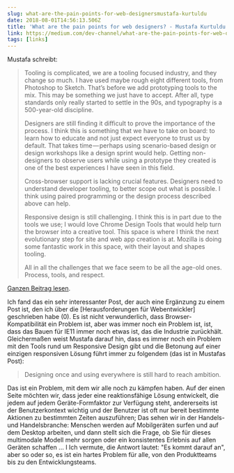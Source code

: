 ```yaml
---
slug: what-are-the-pain-points-for-web-designersmustafa-kurtuldu
date: 2018-08-01T14:56:13.506Z
title: 'What are the pain points for web designers? - Mustafa Kurtuldu'
link: https://medium.com/dev-channel/what-are-the-pain-points-for-web-designers-4165bd052ba
tags: [links]
---
```

Mustafa schreibt:

> Tooling is complicated, we are a tooling focused industry, and they change so much. I have used maybe rough eight different tools, from Photoshop to Sketch. That&#x2019;s before we add prototyping tools to the mix. This may be something we just have to accept. After all, type standards only really started to settle in the 90s, and typography is a 500-year-old discipline.
> 
> Designers are still finding it difficult to prove the importance of the process. I think this is something that we have to take on board: to learn how to educate and not just expect everyone to trust us by default. That takes time&#x200a;&#x2014;&#x200a;perhaps using scenario-based design or design workshops like a design sprint would help. Getting non-designers to observe users while using a prototype they created is one of the best experiences I have seen in this field.
> 
> Cross-browser support is lacking crucial features. Designers need to understand developer tooling, to better scope out what is possible. I think using paired programming or the design process described above can help.
> 
> Responsive design is still challenging. I think this is in part due to the tools we use; I would love Chrome Design Tools that would help turn the browser into a creative tool. This space is where I think the next evolutionary step for site and web app creation is at. Mozilla is doing some fantastic work in this space, with their layout and shapes tooling.
> 
> All in all the challenges that we face seem to be all the age-old ones. Process, tools, and respect.


[Ganzen Beitrag lesen](https://medium.com/dev-channel/what-are-the-pain-points-for-web-designers-4165bd052ba).

Ich fand das ein sehr interessanter Post, der auch eine Ergänzung zu einem Post ist, den ich über die [Herausforderungen für Webentwickler] geschrieben habe (0). Es ist nicht verwunderlich, dass Browser-Kompatibilität ein Problem ist, aber was immer noch ein Problem ist, ist, dass das Bauen für IE11 immer noch etwas ist, das die Industrie zurückhält. Gleichermaßen weist Mustafa darauf hin, dass es immer noch ein Problem mit den Tools rund um Responsive Design gibt und die Betonung auf einer einzigen responsiven Lösung führt immer zu folgendem (das ist in Mustafas Post):

> Designing once and using everywhere is still hard to reach ambition.


Das ist ein Problem, mit dem wir alle noch zu kämpfen haben. Auf der einen Seite möchten wir, dass jeder eine reaktionsfähige Lösung entwickelt, die jedem auf jedem Geräte-Formfaktor zur Verfügung steht, andererseits ist der Benutzerkontext wichtig und der Benutzer ist oft nur bereit bestimmte Aktionen zu bestimmten Zeiten auszuführen; Das sehen wir in der Handels- und Handelsbranche: Menschen werden auf Mobilgeräten surfen und auf dem Desktop arbeiten, und dann stellt sich die Frage, ob Sie für dieses multimodale Modell mehr sorgen oder ein konsistentes Erlebnis auf allen Geräten schaffen ... I Ich vermute, die Antwort lautet: "Es kommt darauf an", aber so oder so, es ist ein hartes Problem für alle, von den Produktteams bis zu den Entwicklungsteams.
